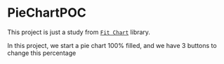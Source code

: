 # PieChartPOC

This project is just a study from [`Fit Chart`](https://github.com/txusballesteros/fit-chart) library.

In this project, we start a pie chart 100% filled, and we have 3 buttons to change this percentage